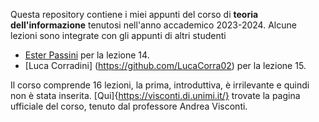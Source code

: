 Questa repository contiene i miei appunti del corso di **teoria dell'informazione** tenutosi nell'anno accademico 2023-2024.
Alcune lezioni sono integrate con gli appunti di altri studenti

- [Ester Passini](https://github.com/EsterPassini) per la lezione 14.
- [Luca Corradini] (https://github.com/LucaCorra02) per la lezione 15.

Il corso comprende 16 lezioni, la prima, introduttiva, è irrilevante e quindi non è stata inserita.
[Qui]{https://visconti.di.unimi.it/} trovate la pagina ufficiale del corso, tenuto dal professore Andrea Visconti.

